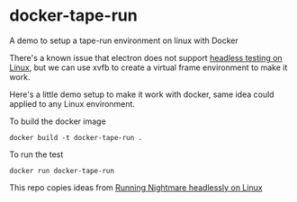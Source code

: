 # docker-tape-run
A demo to setup a tape-run environment on linux with Docker

There's a known issue that electron does not support [headless testing on Linux](https://github.com/atom/electron/issues/228), but we can use xvfb to create a virtual frame environment to make it work.

Here's a little demo setup to make it work with docker, same idea could applied to any Linux environment.

To build the docker image

```
docker build -t docker-tape-run .
```

To run the test

```
docker run docker-tape-run
```

This repo copies ideas from [Running Nightmare headlessly on Linux ](https://github.com/segmentio/nightmare/issues/224#issuecomment-141575361)
